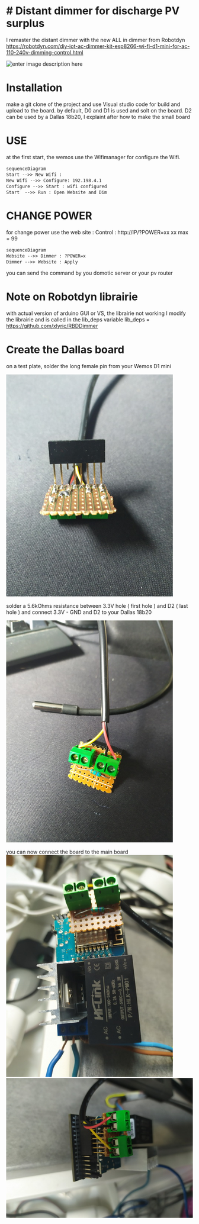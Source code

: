 # # Distant dimmer for discharge PV surplus 

I remaster the distant dimmer with the new ALL in dimmer from Robotdyn
https://robotdyn.com/diy-iot-ac-dimmer-kit-esp8266-wi-fi-d1-mini-for-ac-110-240v-dimming-control.html

![enter image description here](https://robotdyn.com/pub/media/catalog/product/cache/3c7e6817bfdaeedae5fc1f56c1800828/i/o/iotdimmer_angle2_esp_logo.jpg)


# Installation

make a git clone of the project and use Visual studio code for build and upload to the board. 
by default, D0 and D1 is used and solt on the board. 
D2 can be used by a Dallas 18b20, I explaint after how to make the small board

# USE

at the first start, the wemos use the Wifimanager for configure the Wifi. 

```mermaid
sequenceDiagram
Start -->> New Wifi : 
New Wifi -->> Configure: 192.198.4.1
Configure -->> Start : wifi configured 
Start  -->> Run : Open Website and Dim
```

# CHANGE POWER
for change power use the web site : 
Control :  http://IP/?POWER=xx
xx max = 99 

```mermaid
sequenceDiagram
Website -->> Dimmer : ?POWER=x
Dimmer -->> Website : Apply
```

you can send the command by you domotic server or your pv router 

# Note on Robotdyn librairie
with actual version of arduino GUI or VS, the librairie not working
I modify the librairie and is called in the lib_deps variable
lib_deps = https://github.com/xlyric/RBDDimmer

# Create the Dallas board

on a test plate, solder the long female pin from your Wemos D1 mini 

![Alt text](./images/1.jpg) 


solder a 5.6kOhms resistance between 3.3V hole ( first hole ) 
and D2 ( last hole ) 
and connect 3.3V - GND and D2 to your Dallas 18b20 

![Alt text](images/3.jpg) 

you can now connect the board to the main board 
![Alt text](./images/4.jpg)
![Alt text](./images/5.jpg)


